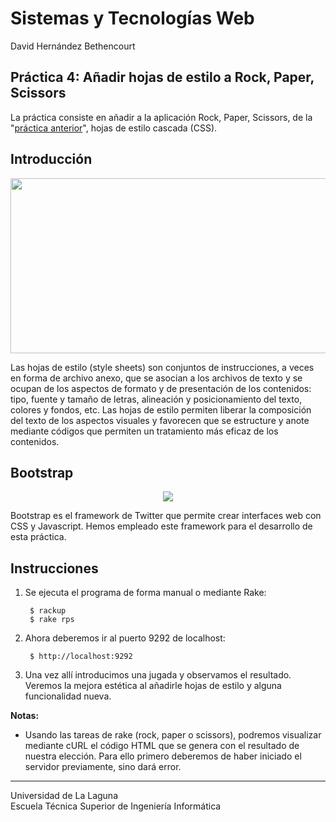 Sistemas y Tecnologías Web
==========================
David Hernández Bethencourt

Práctica 4: Añadir hojas de estilo a Rock, Paper, Scissors
-----------------------------------------------------------------------------
La práctica consiste en añadir a la aplicación Rock, Paper, Scissors, de la "[práctica anterior](https://github.com/DavidHerBet/SYTW-pr3-Haml)", hojas de estilo cascada (CSS).

Introducción
------------
<p align="center">
  <img src="http://altherius.99k.org/materias/paginasweb/css/imagenes/css.jpg" height="280" width="520"></img>
</p>

Las hojas de estilo (style sheets) son conjuntos de instrucciones, a veces en forma de archivo anexo, que se asocian a los archivos de texto y se ocupan de los aspectos de formato y de presentación de los contenidos: tipo, fuente y tamaño de letras, alineación y posicionamiento del texto, colores y fondos, etc. Las hojas de estilo permiten liberar la composición del texto de los aspectos visuales y favorecen que se estructure y anote mediante códigos que permiten un tratamiento más eficaz de los contenidos.

Bootstrap
---------
<p align="center">
  <img src="http://alanchavez.com/wp-content/uploads/2013/09/Twitter-Bootstrap-Logo.jpg" style="text-align: center"></img>
</p>

Bootstrap es el framework de Twitter que permite crear interfaces web con CSS y Javascript. Hemos empleado este framework para el desarrollo de esta práctica.

Instrucciones
-------------
1. Se ejecuta el programa de forma manual o mediante Rake:

        $ rackup
        $ rake rps

2. Ahora deberemos ir al puerto 9292 de localhost:

        $ http://localhost:9292

3. Una vez allí introducimos una jugada y observamos el resultado. Veremos la mejora estética al añadirle hojas de estilo y alguna funcionalidad nueva.


**Notas:**
- Usando las tareas de rake (rock, paper o scissors), podremos visualizar mediante cURL el código HTML que se genera con el resultado de nuestra elección. Para ello primero deberemos de haber iniciado el servidor previamente, sino dará error.

---

Universidad de La Laguna  
Escuela Técnica Superior de Ingeniería Informática
